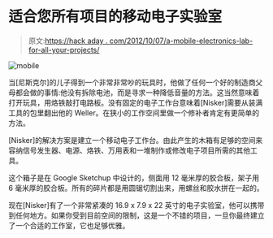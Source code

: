 # 适合您所有项目的移动电子实验室

> 原文:[https://hack aday . com/2012/10/07/a-mobile-electronics-lab-for-all-your-projects/](https://hackaday.com/2012/10/07/a-mobile-electronics-lab-for-all-your-projects/)

![](../Images/3115dcca9bc66dc5e02447a652003dc8.png "mobile")

当[尼斯克尔]的儿子得到一个非常非常吵的玩具时，他做了任何一个好的制造商父母都会做的事情:他没有拆除电池，而是寻求一种降低音量的方法。这当然意味着打开玩具，用烙铁敲打电路板。没有固定的电子工作台意味着[Nisker]需要从装满工具的包里翻出他的 Weller。在狭小的工作空间里做一个修补者肯定有更简单的方法。

[Nisker]的解决方案是建立一个移动电子工作台。由此产生的木箱有足够的空间来容纳信号发生器、电源、烙铁、万用表和一堆制作或修改电子项目所需的其他工具。

这个箱子是在 Google Sketchup 中设计的，侧面用 12 毫米厚的胶合板，架子用 6 毫米厚的胶合板。所有的碎片都是用圆锯切割出来，用螺丝和胶水拼在一起的。

现在[Nisker]有了一个非常紧凑的 16.9 x 7.9 x 22 英寸的电子实验室，他可以携带到任何地方。如果你受到目前空间的限制，这是一个不错的项目，一旦你最终建立了一个合适的工作室，它也足够优雅。
